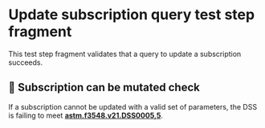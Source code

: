 # Update subscription query test step fragment

This test step fragment validates that a query to update a subscription succeeds.

## 🛑 Subscription can be mutated check

If a subscription cannot be updated with a valid set of parameters, the DSS is failing to meet **[astm.f3548.v21.DSS0005,5](../../../../../../../requirements/astm/f3548/v21.md)**.

